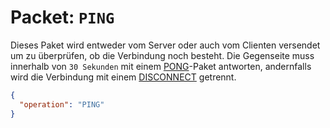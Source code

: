 # Packet: `PING`
Dieses Paket wird entweder vom Server oder auch vom Clienten versendet um zu überprüfen, ob die Verbindung noch besteht. Die Gegenseite muss innerhalb von `30 Sekunden` mit einem [PONG](PONG.md)-Paket antworten, andernfalls wird die Verbindung mit einem [DISCONNECT](DISCONNECT.md) getrennt.

```json
{
  "operation": "PING"
}
```
